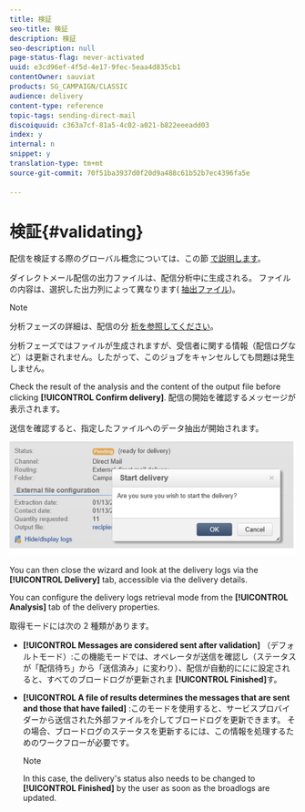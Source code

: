 ```yaml
---
title: 検証
seo-title: 検証
description: 検証
seo-description: null
page-status-flag: never-activated
uuid: e3cd96ef-4f5d-4e17-9fec-5eaa4d835cb1
contentOwner: sauviat
products: SG_CAMPAIGN/CLASSIC
audience: delivery
content-type: reference
topic-tags: sending-direct-mail
discoiquuid: c363a7cf-81a5-4c02-a021-b822eeeadd03
index: y
internal: n
snippet: y
translation-type: tm+mt
source-git-commit: 70f51ba3937d0f20d9a488c61b52b7ec4396fa5e

---
```



# 検証{#validating}

配信を検証する際のグローバル概念については、この節 [で説明します](../../delivery/using/steps-validating-the-delivery.md)。

ダイレクトメール配信の出力ファイルは、配信分析中に生成される。 ファイルの内容は、選択した出力列によって異なります( [抽出ファイル](../../delivery/using/defining-the-direct-mail-content.md#extraction-file))。

>[!NOTE]
>
>分析フェーズの詳細は、配信の分 [析を参照してください](../../delivery/using/steps-validating-the-delivery.md#analyzing-the-delivery)。

分析フェーズではファイルが生成されますが、受信者に関する情報（配信ログなど）は更新されません。したがって、このジョブをキャンセルしても問題は発生しません。

Check the result of the analysis and the content of the output file before clicking **[!UICONTROL Confirm delivery]**. 配信の開始を確認するメッセージが表示されます。

送信を確認すると、指定したファイルへのデータ抽出が開始されます。

![](assets/s_ncs_user_postal_del_send_confirm_postal.png)

You can then close the wizard and look at the delivery logs via the **[!UICONTROL Delivery]** tab, accessible via the delivery details.

You can configure the delivery logs retrieval mode from the **[!UICONTROL Analysis]** tab of the delivery properties.

取得モードには次の 2 種類があります。

* **[!UICONTROL Messages are considered sent after validation]** （デフォルトモード）:この機能モードでは、オペレータが送信を確認し（ステータスが「配信待ち」から「送信済み」に変わり）、配信が自動的ににに設定されると、すべてのブロードログが更新されま **[!UICONTROL Finished]**&#x200B;す。
* **[!UICONTROL A file of results determines the messages that are sent and those that have failed]** :このモードを使用すると、サービスプロバイダーから送信された外部ファイルを介してブロードログを更新できます。 その場合、ブロードログのステータスを更新するには、この情報を処理するためのワークフローが必要です。

   >[!NOTE]
   >
   >In this case, the delivery&#39;s status also needs to be changed to **[!UICONTROL Finished]** by the user as soon as the broadlogs are updated.
